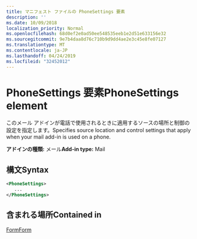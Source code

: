 ```yaml
---
title: マニフェスト ファイルの PhoneSettings 要素
description: ''
ms.date: 10/09/2018
localization_priority: Normal
ms.openlocfilehash: 68d0ef2e0ad50ee548535eeb1e2d51e633156e32
ms.sourcegitcommit: 9e7b4daa8d76c710b9d9dd4ae2e3c45e8fe07127
ms.translationtype: MT
ms.contentlocale: ja-JP
ms.lasthandoff: 04/24/2019
ms.locfileid: "32452012"
---
```

# <a name="phonesettings-element"></a><span data-ttu-id="5b90b-102">PhoneSettings 要素</span><span class="sxs-lookup"><span data-stu-id="5b90b-102">PhoneSettings element</span></span>

<span data-ttu-id="5b90b-103">このメール アドインが電話で使用されるときに適用するソースの場所と制御の設定を指定します。</span><span class="sxs-lookup"><span data-stu-id="5b90b-103">Specifies source location and control settings that apply when your mail add-in is used on a phone.</span></span>

<span data-ttu-id="5b90b-104">**アドインの種類:** メール</span><span class="sxs-lookup"><span data-stu-id="5b90b-104">**Add-in type:** Mail</span></span>

## <a name="syntax"></a><span data-ttu-id="5b90b-105">構文</span><span class="sxs-lookup"><span data-stu-id="5b90b-105">Syntax</span></span>

```XML
<PhoneSettings>
   ...
</PhoneSettings>
```

## <a name="contained-in"></a><span data-ttu-id="5b90b-106">含まれる場所</span><span class="sxs-lookup"><span data-stu-id="5b90b-106">Contained in</span></span>

[<span data-ttu-id="5b90b-107">Form</span><span class="sxs-lookup"><span data-stu-id="5b90b-107">Form</span></span>](form.md)

